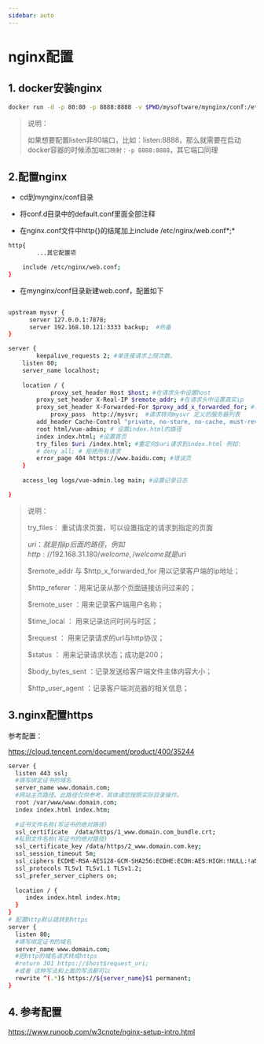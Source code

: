 ```yaml
---
sidebar: auto
---
```


# nginx配置

## 1. docker安装nginx

```bash
docker run -d -p 80:80 -p 8888:8888 -v $PWD/mysoftware/mynginx/conf:/etc/nginx --name nginx nginx:1.15.8-alpine-perl
```

> 说明：
>
> 如果想要配置listen非80端口，比如：listen:8888，那么就需要在启动docker容器的时候添加`端口映射：-p 8888:8888`，其它端口同理



## 2.配置nginx

- cd到mynginx/conf目录

- 将conf.d目录中的default.conf里面全部注释
- 在nginx.conf文件中http{}的结尾加上include /etc/nginx/web.conf*;*

```bash
http{
		...其它配置项

    include /etc/nginx/web.conf;
}
```



- 在mynginx/conf目录新建web.conf，配置如下

```bash

upstream mysvr {   
      server 127.0.0.1:7878;
      server 192.168.10.121:3333 backup;  #热备
}

server {
		keepalive_requests 2; #单连接请求上限次数。
    listen 80;
    server_name localhost;
    
    location / {
    		proxy_set_header Host $host; #在请求头中设置host
        proxy_set_header X-Real-IP $remote_addr; #在请求头中设置真实ip
        proxy_set_header X-Forwarded-For $proxy_add_x_forwarded_for; #在请求头中设置X-Forwarded-For
    		proxy_pass  http://mysvr;  #请求转向mysvr 定义的服务器列表
        add_header Cache-Control "private, no-store, no-cache, must-revalidate, proxy-revalidate"; #设置不缓存index.html
        root html/vue-admin; # 设置index.html的路径
        index index.html; #设置首页
        try_files $uri /index.html; #重定向$uri请求到index.html 例如: 
        # deny all; # 拒绝所有请求
        error_page 404 https://www.baidu.com; #错误页
	}
	
	access_log logs/vue-admin.log main; #设置记录日志

}
```

> 说明：
>
> try_files： 重试请求页面，可以设置指定的请求到指定的页面
>
> $uri：就是指ip后面的路径，例如http://192.168.31.180/welcome, /welcome就是$uri
>
> $remote_addr 与 $http_x_forwarded_for 用以记录客户端的ip地址；
>
> $http_referer ：用来记录从那个页面链接访问过来的；
>
> $remote_user ：用来记录客户端用户名称；
>
> $time_local ： 用来记录访问时间与时区；
>
> $request ： 用来记录请求的url与http协议；
>
> $status ： 用来记录请求状态；成功是200；
>
> $body_bytes_sent ：记录发送给客户端文件主体内容大小；
>
> $http_user_agent ：记录客户端浏览器的相关信息；





## 3.nginx配置https

参考配置：

https://cloud.tencent.com/document/product/400/35244

```bash
server {
  listen 443 ssl;
  #填写绑定证书的域名
  server_name www.domain.com; 
  #网站主页路径。此路径仅供参考，具体请您按照实际目录操作。
  root /var/www/www.domain.com; 
  index index.html index.htm;   
  
  #证书文件名称(写证书的绝对路径)
  ssl_certificate  /data/https/1_www.domain.com_bundle.crt; 
  #私钥文件名称(写证书的绝对路径)
  ssl_certificate_key /data/https/2_www.domain.com.key; 
  ssl_session_timeout 5m;
  ssl_ciphers ECDHE-RSA-AES128-GCM-SHA256:ECDHE:ECDH:AES:HIGH:!NULL:!aNULL:!MD5:!ADH:!RC4;
  ssl_protocols TLSv1 TLSv1.1 TLSv1.2;
  ssl_prefer_server_ciphers on;
  
  location / {
     index index.html index.htm;
  }
}
# 配置http默认跳转到https
server {
  listen 80;
  #填写绑定证书的域名
  server_name www.domain.com; 
  #把http的域名请求转成https
  #return 301 https://$host$request_uri; 
  #或者 这种写法和上面的写法都可以
  rewrite ^(.*)$ https://${server_name}$1 permanent; 
}
```





## 4. 参考配置

https://www.runoob.com/w3cnote/nginx-setup-intro.html

